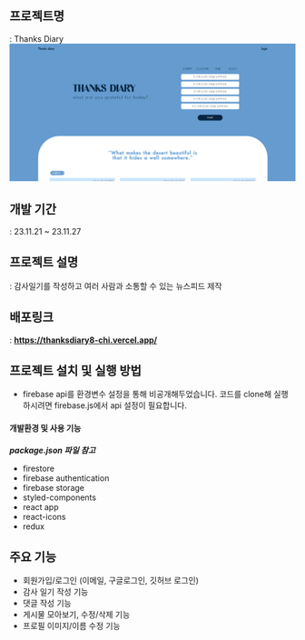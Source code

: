 ## 프로젝트명

: Thanks Diary
![Alt text](screenshot.png)

## 개발 기간

: 23.11.21 ~ 23.11.27

## 프로젝트 설명

: 감사일기를 작성하고 여러 사람과 소통할 수 있는 뉴스피드 제작

## 배포링크

: **https://thanksdiary8-chi.vercel.app/**

## 프로젝트 설치 및 실행 방법

- firebase api를 환경변수 설정을 통해 비공개해두었습니다. 코드를 clone해 실행하시려면 firebase.js에서 api 설정이 필요합니다.

#### 개발환경 및 사용 기능

**_package.json 파일 참고_**

- firestore
- firebase authentication
- firebase storage
- styled-components
- react app
- react-icons
- redux

## 주요 기능

- 회원가입/로그인 (이메일, 구글로그인, 깃허브 로그인)
- 감사 일기 작성 기능
- 댓글 작성 기능
- 게시물 모아보기, 수정/삭제 기능
- 프로필 이미지/이름 수정 기능
